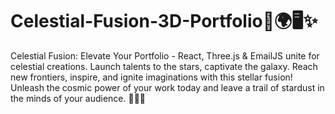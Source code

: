 # Celestial-Fusion-3D-Portfolio🚀🌍🖥️✨
Celestial Fusion: Elevate Your Portfolio - React, Three.js &amp; EmailJS unite for celestial creations. Launch talents to the stars, captivate the galaxy. Reach new frontiers, inspire, and ignite imaginations with this stellar fusion! Unleash the cosmic power of your work today and leave a trail of stardust in the minds of your audience. 🚀🌌✨
